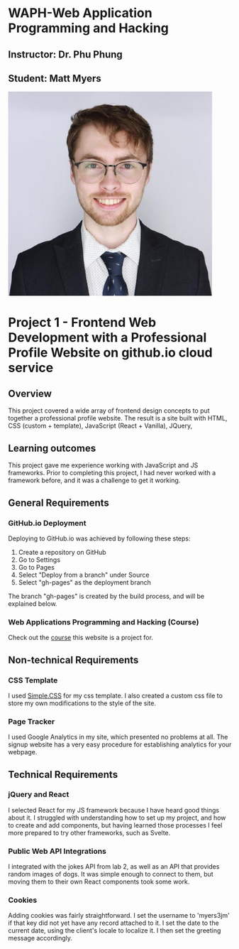 # WAPH-Web Application Programming and Hacking

## Instructor: Dr. Phu Phung

## Student: Matt Myers

![Matt's Headshot](images/headshot.jpg)

# Project 1 - Frontend Web Development with a Professional Profile Website on github.io cloud service 

## Overview 

This project covered a wide array of frontend design concepts to put together a professional profile website. The result is a site built with HTML, CSS (custom + template), JavaScript (React + Vanilla), JQuery, 

## Learning outcomes

This project gave me experience working with JavaScript and JS frameworks. Prior to completing this project, I had never worked with a framework before, and it was a challenge to get it working.

## General Requirements

### GitHub.io Deployment

Deploying to GitHub.io was achieved by following these steps:
1. Create a repository on GitHub
2. Go to Settings
3. Go to Pages
4. Select "Deploy from a branch" under Source
5. Select "gh-pages" as the deployment branch

The branch "gh-pages" is created by the build process, and will be explained below.

### Web Applications Programming and Hacking (Course)
Check out the [course](https://myers3jm.github.io) this website is a project for.

## Non-technical Requirements

### CSS Template
I used [Simple.CSS](https://simplecss.org/) for my css template. I also created a custom css file to store my own modifications to the style of the site.

### Page Tracker
I used Google Analytics in my site, which presented no problems at all. The signup website has a very easy procedure for establishing analytics for your webpage.

## Technical Requirements

### jQuery and React
I selected React for my JS framework because I have heard good things about it. I struggled with understanding how to set up my project, and how to create and add components, but having learned those processes I feel more prepared to try other frameworks, such as Svelte.

### Public Web API Integrations
I integrated with the jokes API from lab 2, as well as an API that provides random images of dogs. It was simple enough to connect to them, but moving them to their own React components took some work.

### Cookies
Adding cookies was fairly straightforward. I set the username to 'myers3jm' if that key did not yet have any record attached to it. I set the date to the current date, using the client's locale to localize it. I then set the greeting message accordingly.
